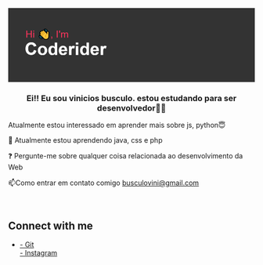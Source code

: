 

<div align = "center">
<img src = "https://github.com/coderiderr/coderiderr/blob/b1783c195b1f20fd6a3fc024c196e53ae95fed8d/header.png" align = "center" style = "largura: 100%" />
</div>  


###  <div align = "center"> Ei!! Eu sou vinicios busculo. estou estudando para ser desenvolvedor🧑‍💻

Atualmente estou interessado em aprender mais sobre js, python😇

🌱 Atualmente estou aprendendo java, css e php

❓ Pergunte-me sobre qualquer coisa relacionada ao desenvolvimento da Web

📫Como entrar em contato comigo busculovini@gmail.com


<br/>  
  
  ## Connect with me  
<ul>
          <li>
            <a href="https://github.com/ViniBusculo">
              <i class="fa fa-Git" aria-hidden="true"></i>
              <span> - Git</span>
            </a>
          </li>
            <a href="https://www.instagram.com/vini_busculo/">
              <i class="fa fa-instagram" aria-hidden="true"></i>
              <span> - Instagram</span>
            </a>
          </li>
  

<br/>  
 
 </body>
</html>

